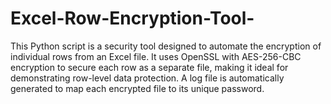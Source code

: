 # Excel-Row-Encryption-Tool-
This Python script is a security tool designed to automate the encryption of individual rows from an Excel file. It uses OpenSSL with AES-256-CBC encryption to secure each row as a separate file, making it ideal for demonstrating row-level data protection. A log file is automatically generated to map each encrypted file to its unique password.
